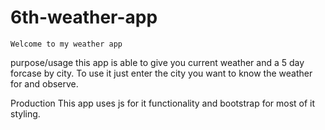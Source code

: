 # 6th-weather-app

    Welcome to my weather app

purpose/usage
this app is able to give you current weather and a 5 day forcase by city. To use it just enter the city you want to know the weather for and observe.

Production
This app uses js for it functionality and bootstrap for most of it styling.

